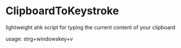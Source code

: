 # ClipboardToKeystroke
lightweight ahk script for typing the current content of your clipboard

usage: strg+windowskey+v

